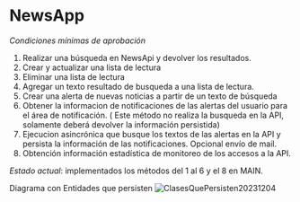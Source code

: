 # NewsApp
_Condiciones mínimas de aprobación_
1. Realizar una búsqueda en NewsApi y devolver los resultados.
2. Crear y actualizar una lista de lectura        
3. Eliminar una lista de lectura
4. Agregar un texto resultado de busqueda a una lista de lectura.
5. Crear una alerta de nuevas noticias a partir de un texto de búsqueda
6. Obtener la informacion de notificaciones de las alertas del usuario para el área de notificación. ( Este método no realiza la busqueda en la API, solamente deberá devolver la información persistida)
7. Ejecucion asincrónica que busque los textos de las alertas en la API y persista la información de las notificaciones. Opcional envío de mail.
8. Obtención información estadística de monitoreo de los accesos a la API.

_Estado actual_: implementados los métodos del 1 al 6 y el 8 en MAIN. 

Diagrama con Entidades que persisten ![ClasesQuePersisten20231204](https://github.com/DesarrolloDeSW/NewsApp/assets/116580627/1edc8130-b978-4ec1-8289-5c54dd2fd19c)

